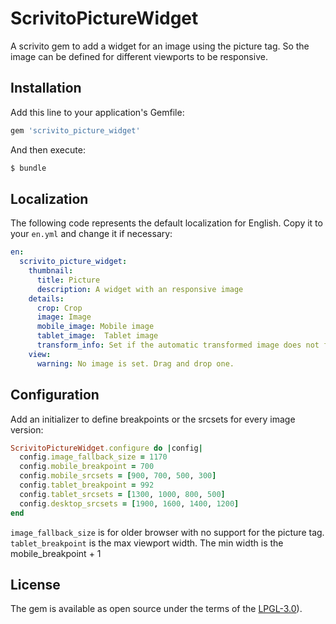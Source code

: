 # ScrivitoPictureWidget
A scrivito gem to add a widget for an image using the picture tag. So the image can be defined for different viewports to be responsive.

## Installation
Add this line to your application's Gemfile:

```ruby
gem 'scrivito_picture_widget'
```

And then execute:
```bash
$ bundle
```

## Localization

The following code represents the default localization for English. Copy it to your `en.yml` and change it if necessary:

```yaml
en:
  scrivito_picture_widget:
    thumbnail:
      title: Picture
      description: A widget with an responsive image
    details:
      crop: Crop
      image: Image
      mobile_image: Mobile image
      tablet_image:  Tablet image
      transform_info: Set if the automatic transformed image does not fit
    view:
      warning: No image is set. Drag and drop one.
```

## Configuration

Add an initializer to define breakpoints or the srcsets for every image version:

```ruby
ScrivitoPictureWidget.configure do |config|
  config.image_fallback_size = 1170
  config.mobile_breakpoint = 700
  config.mobile_srcsets = [900, 700, 500, 300]
  config.tablet_breakpoint = 992
  config.tablet_srcsets = [1300, 1000, 800, 500]
  config.desktop_srcsets = [1900, 1600, 1400, 1200]
end
```

`image_fallback_size` is for older browser with no support for the picture tag.
`tablet_breakpoint` is the max viewport width. The min width is the mobile_breakpoint + 1

## License
The gem is available as open source under the terms of the [LPGL-3.0](http://www.gnu.org/licenses/lgpl-3.0.html)).
